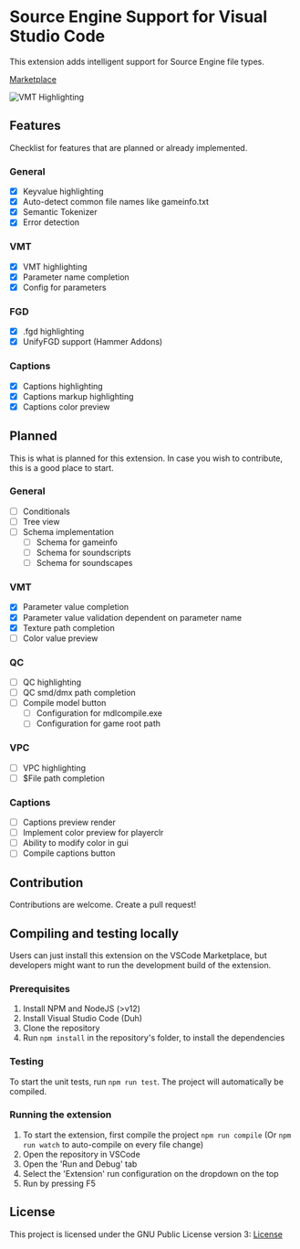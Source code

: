 # Source Engine Support for Visual Studio Code

This extension adds intelligent support for Source Engine file types.

[Marketplace](https://marketplace.visualstudio.com/items?itemName=stefan-h-at.source-engine-support)

![VMT Highlighting](vmt-highlighting.jpg)

## Features
Checklist for features that are planned or already implemented.
### General
- [x] Keyvalue highlighting
- [x] Auto-detect common file names like gameinfo.txt
- [x] Semantic Tokenizer
- [x] Error detection

### VMT
- [x] VMT highlighting
- [x] Parameter name completion
- [x] Config for parameters

### FGD
- [x] .fgd highlighting
- [x] UnifyFGD support (Hammer Addons)

### Captions
- [x] Captions highlighting
- [x] Captions markup highlighting
- [x] Captions color preview

## Planned
This is what is planned for this extension. In case you wish to contribute, this is a good place to start.

### General
- [ ] Conditionals
- [ ] Tree view
- [ ] Schema implementation
  - [ ] Schema for gameinfo 
  - [ ] Schema for soundscripts
  - [ ] Schema for soundscapes

### VMT
- [x] Parameter value completion
- [x] Parameter value validation dependent on parameter name
- [x] Texture path completion
- [ ] Color value preview

### QC
- [ ] QC highlighting
- [ ] QC smd/dmx path completion
- [ ] Compile model button
  - [ ] Configuration for mdlcompile.exe
  - [ ] Configuration for game root path

### VPC
- [ ] VPC highlighting
- [ ] $File path completion

### Captions
- [ ] Captions preview render
- [ ] Implement color preview for playerclr
- [ ] Ability to modify color in gui
- [ ] Compile captions button

## Contribution
Contributions are welcome. Create a pull request!

## Compiling and testing locally
Users can just install this extension on the VSCode Marketplace, but developers might want to run the development build of the extension.

### Prerequisites
1) Install NPM and NodeJS (>v12)
2) Install Visual Studio Code (Duh)
3) Clone the repository
4) Run `npm install` in the repository's folder, to install the dependencies

### Testing
To start the unit tests, run `npm run test`. The project will automatically be compiled.

### Running the extension
1) To start the extension, first compile the project `npm run compile` (Or `npm run watch` to auto-compile on every file change)
2) Open the repository in VSCode
3) Open the 'Run and Debug' tab
4) Select the 'Extension' run configuration on the dropdown on the top
5) Run by pressing F5

## License
This project is licensed under the GNU Public License version 3: [License](LICENSE)
